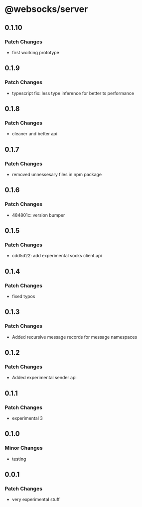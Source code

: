# @websocks/server

## 0.1.10

### Patch Changes

- first working prototype

## 0.1.9

### Patch Changes

- typescript fix: less type inference for better ts performance

## 0.1.8

### Patch Changes

- cleaner and better api

## 0.1.7

### Patch Changes

- removed unnessesary files in npm package

## 0.1.6

### Patch Changes

- 484801c: version bumper

## 0.1.5

### Patch Changes

- cdd5d22: add experimental socks client api

## 0.1.4

### Patch Changes

- fixed typos

## 0.1.3

### Patch Changes

- Added recursive message records for message namespaces

## 0.1.2

### Patch Changes

- Added experimental sender api

## 0.1.1

### Patch Changes

- experimental 3

## 0.1.0

### Minor Changes

- testing

## 0.0.1

### Patch Changes

- very experimental stuff
